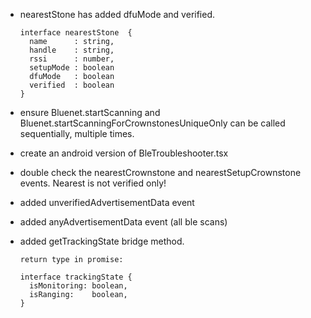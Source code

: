- nearestStone has added dfuMode and verified.
    ```
    interface nearestStone  {
      name      : string,
      handle    : string,
      rssi      : number,
      setupMode : boolean
      dfuMode   : boolean
      verified  : boolean
    }
    ```

- ensure Bluenet.startScanning and Bluenet.startScanningForCrownstonesUniqueOnly can be called sequentially, multiple times.

- create an android version of BleTroubleshooter.tsx

- double check the nearestCrownstone and nearestSetupCrownstone events. Nearest is not verified only!

- added unverifiedAdvertisementData event

- added anyAdvertisementData event (all ble scans)

- added getTrackingState bridge method.
    ```
    return type in promise:

    interface trackingState {
      isMonitoring: boolean,
      isRanging:    boolean,
    }
    ```